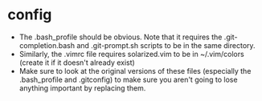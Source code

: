 # config
* The .bash_profile should be obvious. Note that it requires the .git-completion.bash and .git-prompt.sh scripts to be in the same directory.
* Similarly, the .vimrc file requires solarized.vim to be in ~/.vim/colors (create it if it doesn't already exist)
* Make sure to look at the original versions of these files (especially the .bash_profile and .gitconfig) to make sure you aren't going to lose anything important by replacing them.
